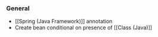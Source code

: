 ### General
- [[Spring (Java Framework)]] annotation
- Create bean conditional on presence of [[Class (Java)]]